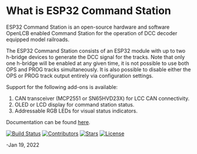 # What is ESP32 Command Station
ESP32 Command Station is an open-source hardware and software OpenLCB enabled Command Station for the operation of DCC decoder equipped model railroads.

The ESP32 Command Station consists of an ESP32 module with up to two h-bridge devices to generate the DCC signal for the tracks. Note that only one h-bridge will be enabled at any given time, it is not possible to use both OPS and PROG tracks simultaneously. It is also possible to disable either the OPS or PROG track output entirely via configuration settings.

Support for the following add-ons is available:
1. CAN transceiver (MCP2551 or SN65HVD23X) for LCC CAN connectivity.
2. OLED or LCD display for command station status.
3. Addressable RGB LEDs for visual status indicators.

Documentation can be found [here](./docs).

[![Build Status](https://github.com/atanisoft/ESP32CommandStation/workflows/Build/badge.svg)](https://github.com/atanisoft/ESP32CommandStation/actions)
[![Contributors](https://img.shields.io/github/contributors/atanisoft/ESP32CommandStation.svg)](https://github.com/atanisoft/ESP32CommandStation/graphs/contributors)
[![Stars](https://img.shields.io/github/stars/atanisoft/ESP32CommandStation.svg)](https://github.com/atanisoft/ESP32CommandStation/stargazers)
[![License](https://img.shields.io/github/license/atanisoft/ESP32CommandStation.svg)](https://github.com/atanisoft/ESP32CommandStation/blob/master/LICENSE)

-Jan 19, 2022
